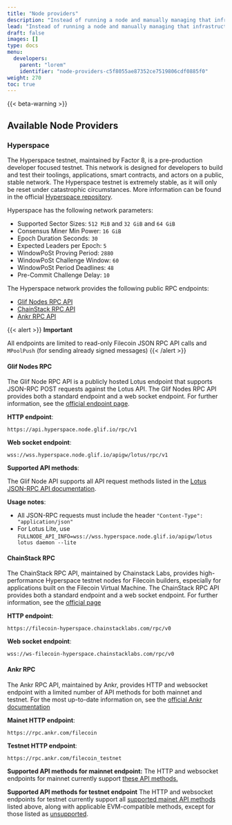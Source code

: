 ```yaml
---
title: "Node providers"
description: "Instead of running a node and manually managing that infrastructure, developers can use third-party node providers to execute their transactions. Passing the responsibility of managing a node to a third-party can free up time for developers allowing them to work on their projects, rather than deal with network infrastructure."
lead: "Instead of running a node and manually managing that infrastructure, developers can use third-party node providers to execute their transactions. Passing the responsibility of managing a node to a third-party can free up time for developers allowing them to work on their projects, rather than deal with network infrastructure."
draft: false
images: []
type: docs
menu:
  developers:
    parent: "lorem"
    identifier: "node-providers-c5f8055ae87352ce7519806cdf0885f0"
weight: 270
toc: true
---
```


{{< beta-warning >}}

## Available Node Providers

### Hyperspace

The Hyperspace testnet, maintained by Factor 8, is a pre-production developer focused testnet. This network is designed for developers to build and test their toolings, applications, smart contracts, and actors on a public, stable network. The Hyperspace testnet is extremely stable, as it will only be reset under catastrophic circumstances. More information can be found in the official [Hyperspace repository](https://github.com/filecoin-project/testnet-hyperspace). 

Hyperspace has the following network parameters: 

- Supported Sector Sizes: `512 MiB` and `32 GiB` and `64 GiB`
- Consensus Miner Min Power: `16 GiB`
- Epoch Duration Seconds: `30`
- Expected Leaders per Epoch: `5`
- WindowPoSt Proving Period: `2880`
- WindowPoSt Challenge Window: `60`
- WindowPoSt Period Deadlines: `48`
- Pre-Commit Challenge Delay: `10`

The Hyperspace network provides the following public RPC endpoints:

- [Glif Nodes RPC API](#glif-nodes-rpc)
- [ChainStack RPC API](#chainstack-rpc)
- [Ankr RPC API](#ankr-rpc)

{{< alert >}}
**Important**

All endpoints are limited to read-only Filecoin JSON RPC API calls and `MPoolPush` (for sending already signed messages)
{{< /alert >}}

#### Glif Nodes RPC

The Glif Node RPC API is a publicly hosted Lotus endpoint that supports JSON-RPC POST requests against the Lotus API. The Glif Nodes RPC API provides both a standard endpoint and a web socket endpoint. For further information, see the [official endpoint page](https://api.hyperspace.node.glif.io/rpc/v1).

**HTTP endpoint**: 

```plaintext
https://api.hyperspace.node.glif.io/rpc/v1
```

**Web socket endpoint**:

```plaintext
wss://wss.hyperspace.node.glif.io/apigw/lotus/rpc/v1
```

**Supported API methods**:

The Glif Node API supports all API request methods listed in the [Lotus JSON-RPC API documentation](https://lotus.filecoin.io/developers/apis/json-rpc/).

**Usage notes**:

- All JSON-RPC requests must include the header `"Content-Type": "application/json"`
- For Lotus Lite, use `FULLNODE_API_INFO=wss://wss.hyperspace.node.glif.io/apigw/lotus lotus daemon --lite`

#### ChainStack RPC

The ChainStack RPC API, maintained by Chainstack Labs, provides high-performance Hyperspace testnet nodes for Filecoin builders, especially for applications built on the Filecoin Virtual Machine. The ChainStack RPC API provides both a standard endpoint and a web socket endpoint. For further information, see the [official page](https://chainstack.com/labs/#filecoin)

**HTTP endpoint**: 

```plaintext
https://filecoin-hyperspace.chainstacklabs.com/rpc/v0
```

**Web socket endpoint**:

```plaintext
wss://ws-filecoin-hyperspace.chainstacklabs.com/rpc/v0
```

#### Ankr RPC 

The Ankr RPC API, maintained by Ankr, provides HTTP and websocket endpoint with a limited number of API methods for both mainnet and testnet. For the most up-to-date information on, see the [official Ankr documentation](https://www.ankr.com/docs/rpc-service/chains/chains-list/#networks-9)

**Mainet HTTP endpoint**: 

```plaintext
https://rpc.ankr.com/filecoin
```

**Testnet HTTP endpoint**: 

```plaintext
https://rpc.ankr.com/filecoin_testnet
```

**Supported API methods for mainnet endpoint:**
The HTTP and websocket endpoints for mainnet currently support [these API methods.](https://www.ankr.com/docs/rpc-service/chains/chains-list/#api-methods-9)

**Supported API methods for testnet endpoint**
The HTTP and websocket endpoints for testnet currently support all [supported mainet API methods](https://www.ankr.com/docs/rpc-service/chains/chains-list/#api-methods-9) listed above, along with applicable EVM-compatible methods, except for those listed as [unsupported](https://www.ankr.com/docs/rpc-service/chains/chains-list/#unsupported-9).
